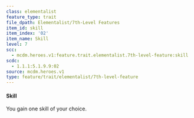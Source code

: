```yaml
---
class: elementalist
feature_type: trait
file_dpath: Elementalist/7th-Level Features
item_id: skill
item_index: '02'
item_name: Skill
level: 7
scc:
  - mcdm.heroes.v1:feature.trait.elementalist.7th-level-feature:skill
scdc:
  - 1.1.1:5.1.9.9:02
source: mcdm.heroes.v1
type: feature/trait/elementalist/7th-level-feature
---
```


#### Skill

You gain one skill of your choice.
